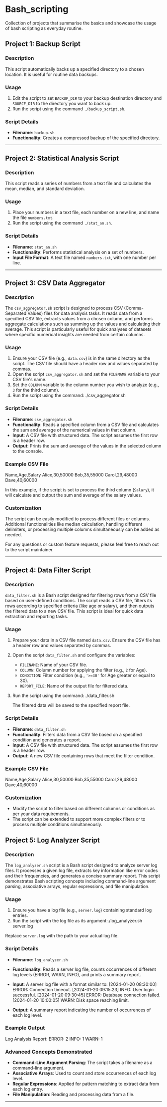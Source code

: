 # Bash_scripting

Collection of projects that summarise the basics and showcase the usage of bash scripting as everyday routine.

## Project 1: Backup Script

### Description
This script automatically backs up a specified directory to a chosen location. It is useful for routine data backups.

### Usage
1. Edit the script to set `BACKUP_DIR` to your backup destination directory and `SOURCE_DIR` to the directory you want to back up.
2. Run the script using the command `./backup_script.sh`.

### Script Details
- **Filename**: `backup.sh`
- **Functionality**: Creates a compressed backup of the specified directory.

---

## Project 2: Statistical Analysis Script

### Description
This script reads a series of numbers from a text file and calculates the mean, median, and standard deviation.

### Usage
1. Place your numbers in a text file, each number on a new line, and name the file `numbers.txt`.
2. Run the script using the command `./stat_an.sh`.

### Script Details
- **Filename**: `stat_an.sh`
- **Functionality**: Performs statistical analysis on a set of numbers.
- **Input File Format**: A text file named `numbers.txt`, with one number per line.

---

## Project 3: CSV Data Aggregator

### Description
The `csv_aggregator.sh` script is designed to process CSV (Comma-Separated Values) files for data analysis tasks. It reads data from a specified CSV file, extracts values from a chosen column, and performs aggregate calculations such as summing up the values and calculating their average. This script is particularly useful for quick analyses of datasets where specific numerical insights are needed from certain columns.

### Usage
1. Ensure your CSV file (e.g., `data.csv`) is in the same directory as the script. The CSV file should have a header row and values separated by commas.
2. Open the script `csv_aggregator.sh` and set the `FILENAME` variable to your CSV file's name.
3. Set the `COLUMN` variable to the column number you wish to analyze (e.g., `3` for the third column).
4. Run the script using the command: ./csv_aggregator.sh


### Script Details
- **Filename**: `csv_aggregator.sh`
- **Functionality**: Reads a specified column from a CSV file and calculates the sum and average of the numerical values in that column.
- **Input**: A CSV file with structured data. The script assumes the first row is a header row.
- **Output**: Prints the sum and average of the values in the selected column to the console.

### Example CSV File
Name,Age,Salary
Alice,30,50000
Bob,35,55000
Carol,29,48000
Dave,40,60000

In this example, if the script is set to process the third column (`Salary`), it will calculate and output the sum and average of the salary values.

### Customization
The script can be easily modified to process different files or columns. Additional functionalities like median calculation, handling different delimiters, or processing multiple columns simultaneously can be added as needed.

For any questions or custom feature requests, please feel free to reach out to the script maintainer.

---

## Project 4: Data Filter Script

### Description
`data_filter.sh` is a Bash script designed for filtering rows from a CSV file based on user-defined conditions. The script reads a CSV file, filters its rows according to specified criteria (like age or salary), and then outputs the filtered data to a new CSV file. This script is ideal for quick data extraction and reporting tasks.

### Usage
1. Prepare your data in a CSV file named `data.csv`. Ensure the CSV file has a header row and values separated by commas.
2. Open the script `data_filter.sh` and configure the variables:
   - `FILENAME`: Name of your CSV file.
   - `COLUMN`: Column number for applying the filter (e.g., `2` for Age).
   - `CONDITION`: Filter condition (e.g., `'>=30'` for Age greater or equal to 30).
   - `REPORT_FILE`: Name of the output file for filtered data.
3. Run the script using the command: ./data_filter.sh

   The filtered data will be saved to the specified report file.

### Script Details
- **Filename**: `data_filter.sh`
- **Functionality**: Filters data from a CSV file based on a specified condition and generates a report.
- **Input**: A CSV file with structured data. The script assumes the first row is a header row.
- **Output**: A new CSV file containing rows that meet the filter condition.

### Example CSV File
Name,Age,Salary
Alice,30,50000
Bob,35,55000
Carol,29,48000
Dave,40,60000


### Customization
- Modify the script to filter based on different columns or conditions as per your data requirements.
- The script can be extended to support more complex filters or to process multiple conditions simultaneously.


## Project 5: Log Analyzer Script

### Description
The `log_analyzer.sh` script is a Bash script designed to analyze server log files. It processes a given log file, extracts key information like error codes and their frequencies, and generates a concise summary report. This script demonstrates Bash scripting concepts including command-line argument parsing, associative arrays, regular expressions, and file manipulation.

### Usage
1. Ensure you have a log file (e.g., `server.log`) containing standard log entries.
2. Run the script with the log file as its argument:./log_analyzer.sh server.log

Replace `server.log` with the path to your actual log file.

### Script Details
- **Filename**: `log_analyzer.sh`
- **Functionality**: Reads a server log file, counts occurrences of different log levels (ERROR, WARN, INFO), and prints a summary report.
- **Input**: A server log file with a format similar to:
[2024-01-20 08:30:00] ERROR: Connection timeout.
[2024-01-20 09:15:23] INFO: User login successful.
[2024-01-20 09:30:45] ERROR: Database connection failed.
[2024-01-20 10:00:05] WARN: Disk space reaching limit.

- **Output**: A summary report indicating the number of occurrences of each log level.

### Example Output

Log Analysis Report:
ERROR: 2
INFO: 1
WARN: 1


### Advanced Concepts Demonstrated
- **Command-Line Argument Parsing**: The script takes a filename as a command-line argument.
- **Associative Arrays**: Used to count and store occurrences of each log level.
- **Regular Expressions**: Applied for pattern matching to extract data from each log entry.
- **File Manipulation**: Reading and processing data from a file.


---


